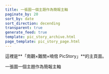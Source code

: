 ```yaml
---
title: 一張圖一個主題作為簡報主軸
paginate_by: 20
sort_by: date
sort_direction: decending
transparent: true
generate_feed: true
template: pic_story_archive.html
page_template: pic_story_page.html
---
```


這裡是**「南觀×難關×喃倌 PicStory」**的主頁面。

一張圖一個主題作為簡報主軸
